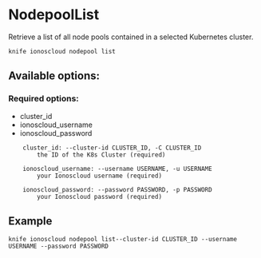 # NodepoolList

Retrieve a list of all node pools contained in a selected Kubernetes cluster.

```text
knife ionoscloud nodepool list
```

## Available options:

### Required options:

* cluster_id
* ionoscloud_username
* ionoscloud_password

```text
    cluster_id: --cluster-id CLUSTER_ID, -C CLUSTER_ID
        the ID of the K8s Cluster (required)

    ionoscloud_username: --username USERNAME, -u USERNAME
        your Ionoscloud username (required)

    ionoscloud_password: --password PASSWORD, -p PASSWORD
        your Ionoscloud password (required)

```
## Example

```text
knife ionoscloud nodepool list--cluster-id CLUSTER_ID --username USERNAME --password PASSWORD
```
